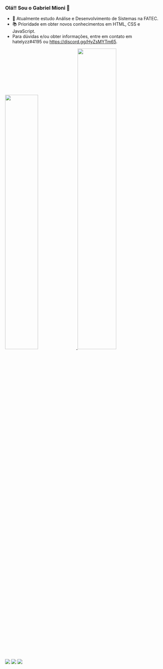 ### Olá!! Sou o Gabriel Mioni 👋

- 🔭 Atualmente estudo Análise e Desenvolvimento de Sistemas na FATEC.
- 📚 Prioridade em obter novos conhecimentos em HTML, CSS e JavaScript.
- Para dúvidas e/ou obter informações, entre em contato em hatelyzz#4195 ou https://discord.gg/HyZsMYTm65.

<div>
   <a href="https://github.com/gab3mioni">
   <img width="46%" src="https://github-readme-stats.vercel.app/api?username=gab3mioni&show_icons=true&theme=dark&include_all_commits=true&count_private=true"/>
   <img width="50%" src="https://github-readme-stats.vercel.app/api/top-langs/?username=gab3mioni&layout=compact&langs-count=16&theme=dark"/>
</div>

##

<div>
   <a href="https://www.instagram.com/gabrielmioni_/" target="_blank"><img src="https://img.shields.io/badge/Instagram-E4405F?style=for-the-badge&logo=instagram&logoColor=white" target="_blank"></a>
   <a href="mailto:gabrielmionibastos@gmail.com"><img src="https://img.shields.io/badge/Gmail-D14836?style=for-the-badge&logo=gmail&logoColor=white" target="_blank"></a>
   <a href="https://www.linkedin.com/in/gabriel-mioni/"><img src=https://img.shields.io/badge/LinkedIn-0077B5?style=for-the-badge&logo=linkedin&logoColor=white
" target="_blank"></a>
